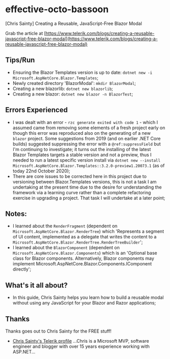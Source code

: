 # effective-octo-bassoon
[Chris Sainty] Creating a Reusable, JavaScript-Free Blazor Modal

Grab the article at [https://www.telerik.com/blogs/creating-a-reusable-javascript-free-blazor-modal](https://www.telerik.com/blogs/creating-a-reusable-javascript-free-blazor-modal)

## Tips/Run

* Ensuring the Blazor Templates version is up to date: ```dotnet new -i Microsoft.AspNetCore.Blazor.Templates```;
* Newly created directory 'BlazorModal': ```mkdir BlazorModal```;
* Creating a new blazorlib: ```dotnet new blazorlib```;
* Creating a new blazor: ```dotnet new blazor -n BlazorTest```;

## Errors Experienced

* I was dealt with an error - ```rzc generate exited with code 1``` - which I assumed came from removing some elements of a fresh project early on though this error was reproduced also on the generating of a new ```blazor``` project. Some suggestions from 2019 (and on earlier .NET Core builds) suggested suppressing the error with a ```@ref:suppressField``` but I'm continuing to investigate; it turns out the installing of the latest Blazor Templates targets a stable version and not a preview, thus I needed to run a latest specific version install via ```dotnet new --install Microsoft.AspNetCore.Blazor.Templates::3.2.0-preview1.20073.1``` (as of today 22nd October 2020);
* There are core issues to be corrected here in this project due to versioning between Blazor.Templates versions, this is not a task I am undertaking at the present time due to the desire for understanding the framework via a learning curve rather than a complete refactoring exercise in upgrading a project. That task I will undertake at a later point;

## Notes:

* I learned about the ```RenderFragment``` (dependent on ```Microsoft.AspNetCore.Blazor.RenderTree```) which 'Represents a segment of UI content, implemented as a delegate that writes the content to a ```Microsoft.AspNetCore.Blazor.RenderTree.RenderTreeBuilder```';
* I learned about the ```BlazorComponent``` (dependent on ```Microsoft.AspNetCore.Blazor.Components```) which is an 'Optional base class for Blazor components. Alternatively, Blazor components may implement Microsoft.AspNetCore.Blazor.Components.IComponent directly';

## What's it all about?

* In this guide, Chris Sainty helps you learn how to build a reusable modal without using any JavaScript for your Blazor and Razor applications;

## Thanks

Thanks goes out to Chris Sainty for the FREE stuff!

* [Chris Sainty's Telerik profile](https://www.telerik.com/blogs/author/chris-sainty) ...Chris is a Microsoft MVP, software engineer and blogger with over 15 years experience working with ASP.NET...
